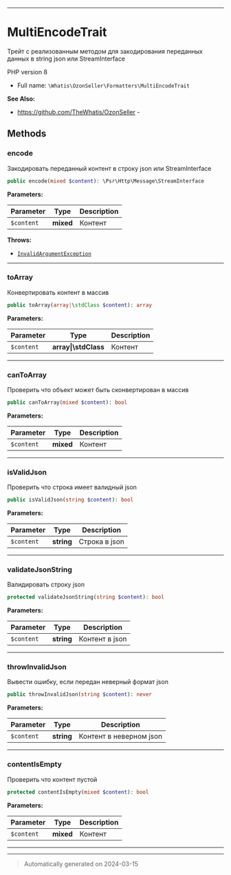 ***

# MultiEncodeTrait

Трейт с реализованным методом
для закодирования переданных данных
в string json или StreamInterface

PHP version 8

* Full name: `\Whatis\OzonSeller\Formatters\MultiEncodeTrait`

**See Also:**

* https://github.com/TheWhatis/OzonSeller - 




## Methods


### encode

Закодировать переданный контент
в строку json или StreamInterface

```php
public encode(mixed $content): \Psr\Http\Message\StreamInterface
```








**Parameters:**

| Parameter | Type | Description |
|-----------|------|-------------|
| `$content` | **mixed** | Контент |




**Throws:**

- [`InvalidArgumentException`](../../../InvalidArgumentException.md)



***

### toArray

Конвертировать контент в массив

```php
public toArray(array|\stdClass $content): array
```








**Parameters:**

| Parameter | Type | Description |
|-----------|------|-------------|
| `$content` | **array&#124;\stdClass** | Контент |





***

### canToArray

Проверить что объект может быть
сконвертирован в массив

```php
public canToArray(mixed $content): bool
```








**Parameters:**

| Parameter | Type | Description |
|-----------|------|-------------|
| `$content` | **mixed** | Контент |





***

### isValidJson

Проверить что строка имеет валидный json

```php
public isValidJson(string $content): bool
```








**Parameters:**

| Parameter | Type | Description |
|-----------|------|-------------|
| `$content` | **string** | Строка в json |





***

### validateJsonString

Валидировать строку json

```php
protected validateJsonString(string $content): bool
```








**Parameters:**

| Parameter | Type | Description |
|-----------|------|-------------|
| `$content` | **string** | Контент в json |





***

### throwInvalidJson

Вывести ошибку, если передан неверный
формат json

```php
public throwInvalidJson(string $content): never
```








**Parameters:**

| Parameter | Type | Description |
|-----------|------|-------------|
| `$content` | **string** | Контент в неверном json |





***

### contentIsEmpty

Проверить что контент пустой

```php
protected contentIsEmpty(mixed $content): bool
```








**Parameters:**

| Parameter | Type | Description |
|-----------|------|-------------|
| `$content` | **mixed** | Контент |





***

***
> Automatically generated on 2024-03-15

